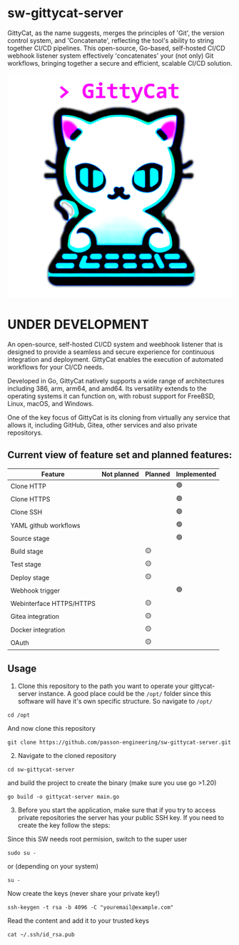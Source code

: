 # sw-gittycat-server
GittyCat, as the name suggests, merges the principles of 'Git', the version control system, and 'Concatenate', reflecting the tool's ability to string together CI/CD pipelines. This open-source, Go-based, self-hosted CI/CD webhook listener system effectively 'concatenates' your (not only) Git workflows, bringing together a secure and efficient, scalable CI/CD solution.

![Logo](frontend/src/assets/logo_middle.png)


# UNDER DEVELOPMENT

An open-source, self-hosted CI/CD system and weebhook listener that is designed to provide a seamless and secure experience for continuous integration and deployment. GittyCat enables the execution of automated workflows for your CI/CD needs.

Developed in Go, GittyCat natively supports a wide range of architectures including 386, arm, arm64, and amd64. 
Its versatility extends to the operating systems it can function on, with robust support for FreeBSD, Linux, macOS, and Windows.

One of the key focus of GittyCat is its cloning from virtually any service that allows it, including GitHub, Gitea, other services and also private repositorys.


## Current view of feature set and planned features:

| Feature | Not planned | Planned | Implemented |
| --- | --- | --- | --- |
| Clone HTTP |  |  | 🟢 |
| Clone HTTPS |  |  | 🟢 |
| Clone SSH |  |  | 🟢 |
| YAML github workflows |  |  | 🟢 |
| Source stage |  |  | 🟢 |
| Build stage |  | 🟡 |  |
| Test stage |  | 🟡 |  |
| Deploy stage |  | 🟡 |  |
| Webhook trigger |  |  | 🟢 |
| Webinterface HTTPS/HTTPS |  | 🟡 |  |
| Gitea integration |  | 🟡 |  |
| Docker integration |  | 🟡 |  |
| OAuth  |  | 🟡 |  |

## Usage

1. Clone this repository to the path you want to operate your gittycat-server instance. A good place could be the `/opt/` folder since this software will have it's own specific structure. So navigate to `/opt/`
  ```
  cd /opt
  ```
And now clone this repository
  ```
  git clone https://github.com/passon-engineering/sw-gittycat-server.git
  ```

2. Navigate to the cloned repository
  ```
  cd sw-gittycat-server
  ```
  and build the project to create the binary (make sure you use go >1.20)
  ```
  go build -o gittycat-server main.go
  ```

3. Before you start the application, make sure that if you try to access private repositories the server has your public SSH key. If you need to create the key follow the steps:

  Since this SW needs root permision, switch to the super user
  ```
  sudo su -
  ```
  or (depending on your system)
  ```
  su -
  ```
  Now create the keys (never share your private key!)
  ```
  ssh-keygen -t rsa -b 4096 -C "youremail@example.com"
  ```
  Read the content and add it to your trusted keys
  ```
  cat ~/.ssh/id_rsa.pub
  ```